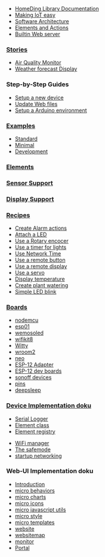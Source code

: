 * [HomeDing Library Documentation](/start.md)
* [Making IoT easy](/concepts/paper01.md)
* [Software Architecture](/concepts/paper02.md)
* [Elements and Actions](/concepts/paper03.md)
* [Builtin Web server](/concepts/paper04.md)


### [Stories](/stories.md)
* [Air Quality Monitor](/stories/story-airquality.md)
* [Weather forecast Display](/stories/story-weatherdisplay.md)


### Step-by-Step Guides
* [Setup a new device](/stepsnewdevice.md)
* [Update Web files](/stepsupdateweb.md)
* [Setup a Arduino environment](/examples/setup.md)


### [Examples](/examples.md)
* [Standard](/examples/standard.md)
* [Minimal](/examples/minimal.md)
* [Development](/examples/develop.md)
<!-- * [examples/radio](/examples/radio.md) -->


### [Elements](/elements.md)
### [Sensor Support](/sensors/sensors.md)
### [Display Support](/displays.md)

### [Recipes](/recipes.md)
* [Create Alarm actions](/recipes/alarm.md)
* [Attach a LED](/recipes/led.md)
* [Use a Rotary encocer](/recipes/ledrotary.md)
* [Use a timer for lights](/recipes/lighttimer.md)
* [Use Network Time](/recipes/ntpclock.md)
* [Use a remote button](/recipes/remotebutton.md)
* [Use a remote display](/recipes/remotedisplay.md)
* [Use a servo](/recipes/servo.md)
* [Display temperature](/recipes/tempdisplay.md)
* [Create plant watering](/recipes/water.md)
* [Simple LED blink](/recipes/blink.md)


### [Boards](/boards.md)
* [nodemcu](/boards/nodemcu.md)
* [esp01](/boards/esp01.md)
* [wemosoled](/boards/wemosoled.md)
* [wifikit8](/boards/wifikit8.md)
* [Witty](/boards/witty.md)
* [wroom2](/boards/wroom2.md)
* [neo](/boards/neo.md)
* [ESP-12 Adapter](/boards/whiteadapter.md)
* [ESP-12 dev boards](/boards/esp12dev.md)
* [sonoff devices](/boards/sonoff.md)
* [pins](/boards/pins.md)
* [deepsleep](/boards/deepsleep.md)
<!--
* [esp32/esp32azureiotkit](/boards/esp32/esp32azureiotkit.md)
* [esp32/readme](/boards/esp32/readme.md)
* [esp32/_g](/boards/esp32/_g.md)
* [esp32/_ttgogallery](/boards/esp32/_ttgogallery.md)
*  -->


### [Device Implementation doku](/implementation.md)
* [Serial Logger](/elements/logger.md)
* [Element class](/elementclass.md)
* [Element registry](/elementregistry.md)
<!-- * [_microjson](/_microjson.md) -->
<!-- * [_customelement](/_customelement.md) -->
* [WiFi manager](/wifimanager.md)
* [The safemode](/safemode.md)
* [startup networking](/startupnet.md)


### Web-UI Implementation doku
* [Introduction](/micro.md)
* [micro behaviors](/microbehaviors.md)
* [micro charts](/microcharts.md)
* [micro icons](/microicons.md)
* [micro javascript utils](/microjavascript.md)
* [micro style](/microstyle.md)
* [micro templates](/microtemplates.md)
* [website](/website.md)
* [websitemap](/websitemap.md)
* [monitor](monitor.md)
* [Portal](microportal.md)
<!-- * [_iconsforthings](/_iconsforthings.md) -->


<!--
### More

* [classes](/classes.md)
* [elementcards](/elementcards.md)
* [elementinterface](/elementinterface.md)
* [webservices](/webservices.md)
* [webversions](/webversions.md)
* [_backend](/_backend.md)
* [_exampledashbutton](/_exampledashbutton.md)
* [Using the I2C bus](/i2c.md)
* [_linechart](/_linechart.md)
* [_manifest](/_manifest.md)
* [_moisturesonsor](/_moisturesonsor.md)
 -->

<!--
### Examples
* [examples/blink](/examples/blink.md)
* [examples/radio](/examples/radio.md)
* [examples/_batteryswitch](/examples/_batteryswitch.md)
* [examples/_RFGateway](/examples/_RFGateway.md)
-->

<!-- ### Rework: -->
<!-- * [examples/pwm](/examples/pwm.md) -->
<!-- * [wishlist](/wishlist.md) -->
<!-- * [_private](/_private.md) -->
<!-- * [_reset](/_reset.md) -->
<!-- * [__memo](/__memo.md) -->
<!-- * [_robust](/_robust.md) -->

<!-- ### Examples
* [examples/setup](/examples/setup.md) -->


